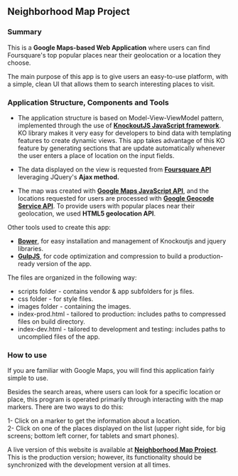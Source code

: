 ## Neighborhood Map Project

### Summary

<p>This is a <b>Google Maps-based Web Application</b> where users can find Foursquare's top popular places near
their geolocation or a location they choose.</p>

<p>The main purpose of this app is to give users an easy-to-use platform, with a simple, clean UI
that allows them to search interesting places to visit.</p>

### Application Structure, Components and Tools

* The application structure is based on Model-View-ViewModel pattern, implemented through the use of
  <b><a href="http://knockoutjs.com/documentation/introduction.html">KnockoutJS JavaScript framework</a></b>.
  KO library makes it very easy for developers to bind data with templating features to create dynamic
  views. This app takes advantage of this KO feature by generating sections that are update automatically whenever
  the user enters a place of location on the input fields.

* The data displayed on the view is requested from <b><a href="https://developer.foursquare.com/overview/">Foursquare
  API</a></b> leveraging JQuery's <b>Ajax method.</b>

* The map was created with <b><a href="https://developers.google.com/maps/documentation/javascript/tutorial">Google Maps
  JavaScript API</a></b>, and the locations requested for users are processed with
  <b><a href="https://developers.google.com/maps/documentation/geocoding/">Google Geocode Service API</a></b>.
  To provide users with popular places near their geolocation, we used <b>HTML5 geolocation API</b>.

Other tools used to create this app:

* <b><a href="http://bower.io/">Bower</a></b>, for easy installation and management of Knockoutjs and jquery libraries.
* <b><a href="http://gulpjs.com/">GulpJS</a></b>, for code optimization and compression to build a production-ready
  version of the app.

The files are organized in the following way:

* scripts folder - contains vendor & app subfolders for js files.
* css folder - for style files.
* images folder - containing the images.
* index-prod.html - tailored to production: includes paths to compressed files on build directory.
* index-dev.html - tailored to development and testing: includes paths to uncomplied files of the app.

### How to use
If you are familiar with Google Maps, you will find this application fairly simple to use.

Besides the search areas, where users can look for a specific location or place, this program is
operated primarily through interacting with the map markers. There are two ways to do this:

1- Click on a marker to get the information about a location.<br/>
2- Click on one of the places displayed on the list (upper right side, for big screens; bottom left corner,
   for tablets and smart phones).

A live version of this website is available
at <b><a href="http://yozaira.github.io/frontend-nanodegree-project5-knockout-gmaps">Neighborhood Map Project</a></b>.
This is the production version; however, its functionality should be synchronized with the development version
at all times.


